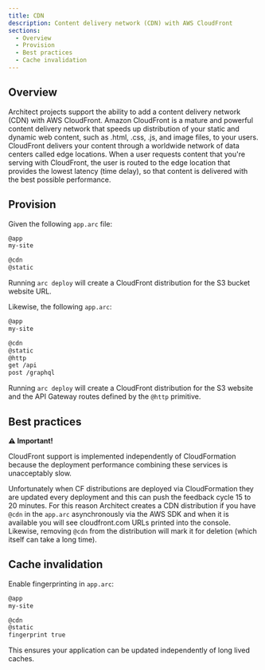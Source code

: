 ```yaml
---
title: CDN
description: Content delivery network (CDN) with AWS CloudFront
sections:
  - Overview
  - Provision
  - Best practices
  - Cache invalidation
---
```


## Overview

Architect projects support the ability to add a content delivery network (CDN) with AWS CloudFront. Amazon CloudFront is a mature and powerful content delivery network that speeds up distribution of your static and dynamic web content, such as .html, .css, .js, and image files, to your users. CloudFront delivers your content through a worldwide network of data centers called edge locations. When a user requests content that you're serving with CloudFront, the user is routed to the edge location that provides the lowest latency (time delay), so that content is delivered with the best possible performance.

## Provision

Given the following `app.arc` file:

```bash
@app
my-site

@cdn
@static
```

Running `arc deploy` will create a CloudFront distribution for the S3 bucket website URL.

Likewise, the following `app.arc`:

```bash
@app
my-site

@cdn
@static
@http
get /api
post /graphql
```

Running `arc deploy` will create a CloudFront distribution for the S3 website and the API Gateway routes defined by the `@http` primitive.

## Best practices

**⚠️ Important!**

CloudFront support is implemented independently of CloudFormation because the deployment performance combining these services is unacceptably slow.

Unfortunately when CF distributions are deployed via CloudFormation they are updated every deployment and this can push the feedback cycle 15 to 20 minutes. For this reason Architect creates a CDN distribution if you have `@cdn` in the `app.arc` asynchronously via the AWS SDK and when it is available you will see cloudfront.com URLs printed into the console. Likewise, removing `@cdn` from the distribution will mark it for deletion (which itself can take a long time).

## Cache invalidation

Enable fingerprinting in `app.arc`:

```bash
@app
my-site

@cdn
@static
fingerprint true
```

This ensures your application can be updated independently of long lived caches.
